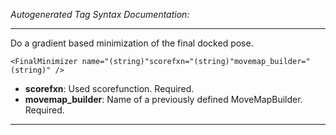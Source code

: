 _Autogenerated Tag Syntax Documentation:_

---
Do a gradient based minimization of the final docked pose.

```
<FinalMinimizer name="(string)"scorefxn="(string)"movemap_builder="(string)" />
```

-   **scorefxn**: Used scorefunction. Required.
-   **movemap_builder**: Name of a previously defined MoveMapBuilder. Required.

---
